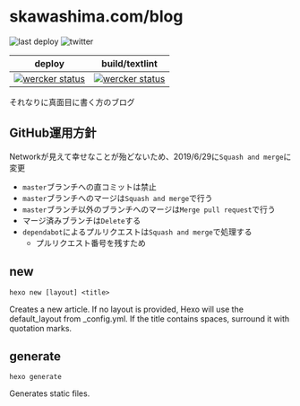 # skawashima.com/blog

![last deploy](https://img.shields.io/github/last-commit/sKawashima/blog/master.svg?label=last%20deploy&style=flat-square)
![twitter](https://img.shields.io/twitter/follow/sk_creator.svg?style=social)

|deploy|build/textlint|
|:-:|:-:|
|[![wercker status](https://app.wercker.com/status/bdfe562be9e172b083555c9875ce44cd/m/master "wercker status")](https://app.wercker.com/project/byKey/bdfe562be9e172b083555c9875ce44cd)|[![wercker status](https://app.wercker.com/status/bdfe562be9e172b083555c9875ce44cd/m/ "wercker status")](https://app.wercker.com/project/byKey/bdfe562be9e172b083555c9875ce44cd)|

それなりに真面目に書く方のブログ

## GitHub運用方針

Networkが見えて幸せなことが殆どないため、2019/6/29に`Squash and merge`に変更

* `master`ブランチへの直コミットは禁止
* `master`ブランチへのマージは`Squash and merge`で行う
* `master`ブランチ以外のブランチへのマージは`Merge pull request`で行う
* マージ済みブランチは`Delete`する
* `dependabot`によるプルリクエストは`Squash and merge`で処理する
  * プルリクエスト番号を残すため

## new

```shell
hexo new [layout] <title>
```

Creates a new article. If no layout is provided, Hexo will use the default_layout from _config.yml. If the title contains spaces, surround it with quotation marks.

## generate

```shell
hexo generate
```

Generates static files.
